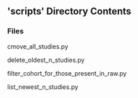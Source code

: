 ## 'scripts' Directory Contents

### Files

cmove_all_studies.py

delete_oldest_n_studies.py

filter_cohort_for_those_present_in_raw.py

list_newest_n_studies.py


